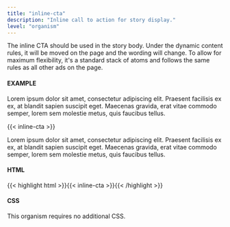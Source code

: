 ```yaml
--- 
title: "inline-cta"
description: "Inline call to action for story display."
level: "organism"
---
```


The inline CTA should be used in the story body. Under the dynamic content rules, it will be moved on the page and the wording will change. To allow for maximum flexibility, it's a standard stack of atoms and follows the same rules as all other ads on the page.

#### EXAMPLE

Lorem ipsum dolor sit amet, consectetur adipiscing elit. Praesent facilisis ex ex, at blandit sapien suscipit eget. Maecenas gravida, erat vitae commodo semper, lorem sem molestie metus, quis faucibus tellus.

{{< inline-cta >}}

Lorem ipsum dolor sit amet, consectetur adipiscing elit. Praesent facilisis ex ex, at blandit sapien suscipit eget. Maecenas gravida, erat vitae commodo semper, lorem sem molestie metus, quis faucibus tellus.

#### HTML
{{< highlight html >}}{{< inline-cta >}}{{< /highlight >}}

#### CSS

This organism requires no additional CSS.

